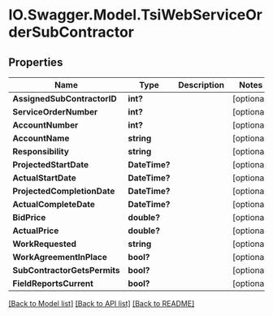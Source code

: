 # IO.Swagger.Model.TsiWebServiceOrderSubContractor
## Properties

Name | Type | Description | Notes
------------ | ------------- | ------------- | -------------
**AssignedSubContractorID** | **int?** |  | [optional] 
**ServiceOrderNumber** | **int?** |  | [optional] 
**AccountNumber** | **int?** |  | [optional] 
**AccountName** | **string** |  | [optional] 
**Responsibility** | **string** |  | [optional] 
**ProjectedStartDate** | **DateTime?** |  | [optional] 
**ActualStartDate** | **DateTime?** |  | [optional] 
**ProjectedCompletionDate** | **DateTime?** |  | [optional] 
**ActualCompleteDate** | **DateTime?** |  | [optional] 
**BidPrice** | **double?** |  | [optional] 
**ActualPrice** | **double?** |  | [optional] 
**WorkRequested** | **string** |  | [optional] 
**WorkAgreementInPlace** | **bool?** |  | [optional] 
**SubContractorGetsPermits** | **bool?** |  | [optional] 
**FieldReportsCurrent** | **bool?** |  | [optional] 

[[Back to Model list]](../README.md#documentation-for-models) [[Back to API list]](../README.md#documentation-for-api-endpoints) [[Back to README]](../README.md)

